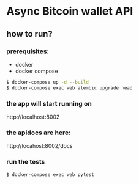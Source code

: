 # Async Bitcoin wallet API

## how to run?
### prerequisites:
- docker
- docker compose

```bash
$ docker-compose up -d --build 
$ docker-compose exec web alembic upgrade head
```

### the app will start running on
http://localhost:8002

### the apidocs are here: 
http://locahost:8002/docs

### run the tests
```bash
$ docker-compose exec web pytest
```
